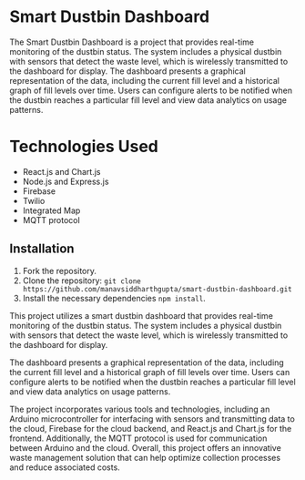 # Smart Dustbin Dashboard

The Smart Dustbin Dashboard is a project that provides real-time monitoring of the dustbin status. The system includes a physical dustbin with sensors that detect the waste level, which is wirelessly transmitted to the dashboard for display. The dashboard presents a graphical representation of the data, including the current fill level and a historical graph of fill levels over time. Users can configure alerts to be notified when the dustbin reaches a particular fill level and view data analytics on usage patterns.

# Technologies Used
- React.js and Chart.js
- Node.js and Express.js
- Firebase
- Twilio
- Integrated Map
- MQTT protocol

## Installation
1. Fork the repository.
2. Clone the repository:  ```git clone https://github.com/manavsiddharthgupta/smart-dustbin-dashboard.git```
3. Install the necessary dependencies ```npm install```.

This project utilizes a smart dustbin dashboard that provides real-time monitoring of the dustbin status. The system includes a physical dustbin with sensors that detect the waste level, which is wirelessly transmitted to the dashboard for display.

The dashboard presents a graphical representation of the data, including the current fill level and a historical graph of fill levels over time. Users can configure alerts to be notified when the dustbin reaches a particular fill level and view data analytics on usage patterns.

The project incorporates various tools and technologies, including an Arduino microcontroller for interfacing with sensors and transmitting data to the cloud, Firebase for the cloud backend, and React.js and Chart.js for the frontend. Additionally, the MQTT protocol is used for communication between Arduino and the cloud. Overall, this project offers an innovative waste management solution that can help optimize collection processes and reduce associated costs.
